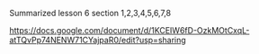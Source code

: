 Summarized lesson 6 section 1,2,3,4,5,6,7,8

https://docs.google.com/document/d/1KCEIW6fD-OzkMOtCxqL-atTQvPp74NENW71CYajpaR0/edit?usp=sharing
